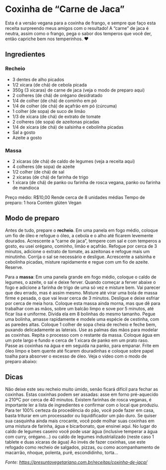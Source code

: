 # Coxinha de “Carne de Jaca”

Esta é a versão vegana para a coxinha de frango, e sempre que faço esta receita surpreendo meus amigos com o resultado! A “carne” de jaca é neutra, assim como o frango, pega o sabor dos temperos que você der, então capriche bem nos temperinhos. ♥

## Ingredientes

### Recheio

- 3 dentes de alho picados
- 1/2 xícara (de chá) de cebola picada
- 350g (3 xícaras) de carne de jaca (veja o modo de preparo aqui)
- 2 colheres (de chá) de orégano desidratado
- 1/4 de colher (de chá) de cominho em pó
- 1/4 de colher (de chá) de açafrão em pó (cúrcuma)
- 1 colher (de sopa) de suco de limão
- 1/3 de xícara (de chá) de extrato de tomate
- 2 colheres (de sopa) de azeitonas picadas
- 1/4 de xícara (de chá) de salsinha e cebolinha picadas
- Sal a gosto
- Azeite a gosto

### Massa

- 2 xícaras (de chá) de caldo de legumes (veja a receita aqui)
- 4 colheres (de sopa) de azeite
- 1/2 colher (de chá) de sal
- 2 xícaras (de chá) de farinha de trigo
- 1 xícara (de chá) de panko ou farinha de rosca vegana, panko ou farinha de mandioca

Preço médio: R$10,00
Rende cerca de 8 unidades médias
Tempo de preparo: 1 hora
Contém glúten
Vegan

## Modo de preparo

Antes de tudo, prepare o **recheio**. Em uma panela em fogo médio, coloque um fio de óleo e refogue o óleo, a cebola e o alho até ficarem levemente dourados. Acrescente a “carne de jaca”, tempere com sal e com temperos a gosto, eu usei orégano, cominho, limão e açafrão. Refogue por cerca de 3 minutos, adicione o extrato de tomate, as azeitonas e refogue mais um minutinho. Corrija o sal se necessário e desligue. Acrescente a salsinha e cebolinha picadas, misture rapidamente e regue com um fio de azeite. Reserve.

Para a **massa**: Em uma panela grande em fogo médio, coloque o caldo de legumes, o azeite, o sal e deixe ferver. Quando começar a ferver abaixe o fogo e adicione a farinha de trigo de uma só vez e misture bem. Vai parecer que deu errado, mas é assim mesmo. Misture até virar uma bola de massa firme e pesada, o que vai levar cerca de 3 minutos. Desligue e deixe esfriar por cerca de meia hora.
Coloque esta massa ainda morna, mas que dê para trabalhar com as mãos, sobre um balcão limpo e sove por 5 minutos, até ficar lisa e uniforme.
Divida ela em 8 bolinhas do mesmo tamanho.
Pegue uma bolinha, amasse rapidamente e modele uma espécie de cestinha, com as paredes altas.
Coloque 1 colher de sopa cheia de recheio e feche bem, puxando delicadamente as laterais. Use as palmas das mãos para modelar as coxinhas. Repita o processo com o restante da massa.
Coloque água em um pote largo e fundo e cerca de 1 xícara de panko em um prato raso. Passe as coxinhas na água e em seguida na panko, para empanar.
Frite em óleo limpo e bem quente até ficarem douradinhas e coloque sobre papel toalha para absorver o excesso de óleo.
Veja o vídeo com o modo de preparo abaixo:

## Dicas

Não deixe este seu recheio muito úmido, senão ficará difícil para fechar as coxinhas.
Estas coxinhas podem ser assadas: asse em forno pré-aquecido a 210ºC por cerca de 40 minutos.
Existem farinhas de rosca veganas, é importante ler a lista de ingredientes e confirmar com o local que produziu. Para ter 100% certeza da procedência do pão, você pode fazer em casa, basta triturar em um processador ou liquidificador um pão duro.
Se quiser sua casquinha ainda mais crocante, você pode molhar suas coxinhas em uma mistura de farinha, água e bicarbonato, que ensinei aqui.
No lugar do caldo de legumes caseiro você pode usar água (inclusive temperar a água com curry, orégano…) ou caldo de legumes industrializado (neste caso 1 tablete e duas xícaras de água)
Ao invés de fazer coxinhas, use este refogado como recheio de salgados, pizzas, ou como acompanhamento de macarrão, nhoque, polenta, purê, escondidinho, torta…

_Fonte: https://presuntovegetariano.com.br/receitas/coxinha-de-jaca/_
